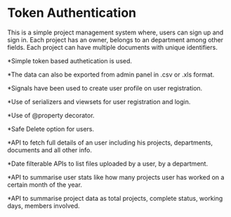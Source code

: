 # Token Authentication  
This is a simple project management system where, users can sign up and sign in. 
Each project has an owner, belongs to an department among other fields. 
Each project can have multiple documents with unique identifiers. 

*Simple token based authetication is used.

*The data can also be exported from admin panel in .csv or .xls format.

*Signals have been used to create user profile on user registration.

*Use of serializers and viewsets for user registration and login.

*Use of @property decorator.

*Safe Delete option for users.

*API to fetch full details of an user including his projects, departments, documents and all other info.

*Date filterable APIs to list files uploaded by a user, by a department.

*API to summarise user stats like how many projects user has worked on a certain month of the year.

*API to summarise project data as total projects, complete status, working days, members involved.

